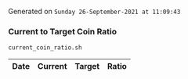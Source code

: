 Generated on `Sunday 26-September-2021 at 11:09:43`

### Current to Target Coin Ratio
`current_coin_ratio.sh`

Date|Current|Target|Ratio
---|---|---|---
